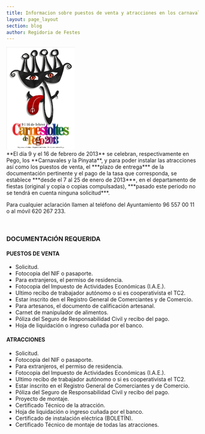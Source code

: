 ```yaml
---
title: Informacion sobre puestos de venta y atracciones en los carnavales de Pego 2013
layout: page_layout
section: blog
author: Regidoria de Festes
---
```

<div class="inline-image">
    <img src="/images/news/20121218-GuanyadorCartellCarnestoltes2013_small.jpg" alt="Carnestoltes 2013" />
</div>
**El día 9 y el 16 de febrero de 2013** se celebran, respectivamente en Pego, los **Carnavales y la Pinyata**, y para poder instalar las atracciones así como los puestos de venta, el ***plazo de entrega*** de la documentación pertinente y el pago de la tasa que corresponda, se establece ***desde el 7 al 25 de enero de 2013***, en el departamento de fiestas (original y copia o copias compulsadas), ***pasado este periodo no se tendrá en cuenta ninguna solicitud***.

Para cualquier aclaración llamen al teléfono del Ayuntamiento 96 557 00 11 o al móvil 620 267 233.

<div style="clear:both">&nbsp;</div>

### DOCUMENTACIÓN REQUERIDA

#### PUESTOS DE VENTA

* Solicitud.
* Fotocopia del NIF o pasaporte.
* Para extranjeros, el permiso de residencia.
* Fotocopia del Impuesto de Actividades Económicas (I.A.E.).
* Ultimo recibo de trabajador autónomo o si es cooperativista el TC2.
* Estar inscrito den el Registro General de Comerciantes y de Comercio.
* Para artesanos, el documento de calificación artesanal.
* Carnet de manipulador de alimentos.
* Póliza del Seguro de Responsabilidad Civil y recibo del pago.
* Hoja de liquidación o ingreso cuñada por el banco.

#### ATRACCIONES

* Solicitud.
* Fotocopia del NIF o pasaporte.
* Para extranjeros, el permiso de residencia.
* Fotocopia del Impuesto de Actividades Económicas (I.A.E.).
* Ultimo recibo de trabajador autónomo o si es cooperativista el TC2.
* Estar inscrito en el Registro General de Comerciantes y de Comercio.
* Póliza del Seguro de Responsabilidad Civil y recibo del pago.
* Proyecto de montaje.
* Certificado Técnico de la atracción.
* Hoja de liquidación o ingreso cuñada por el banco.
* Certificado de instalación eléctrica (BOLETÍN).
* Certificado Técnico de montaje de todas las atracciones.

